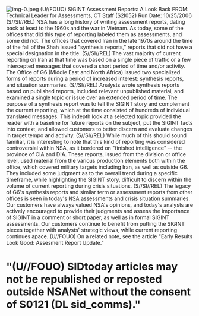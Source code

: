 ![img-0.jpeg](img-0.jpeg)
(U//FOUO) SIGINT Assessment Reports: A Look Back
FROM:
Technical Leader for Assessments, CT Staff (S2I052)
Run Date: 10/25/2006
(S//SI//REL) NSA has a long history of writing assessment reports, dating back at least to the 1960s and the war in Vietnam. As today, some of the offices that did this type of reporting labeled them as assessments, and some did not. The offices that covered Iran in the late 1970s around the time of the fall of the Shah issued "synthesis reports," reports that did not have a special designation in the title.
(S//SI//REL) The vast majority of current reporting on Iran at that time was based on a single piece of traffic or a few intercepted messages that covered a short period of time and/or activity. The Office of G6 (Middle East and North Africa) issued two specialized forms of reports during a period of increased interest: synthesis reports, and situation summaries.
(S//SI//REL) Analysts wrote synthesis reports based on published reports, included relevant unpublished material, and examined a single topic or issue over an extended period of time. The purpose of a synthesis report was to tell the SIGINT story and complement the current reporting, which at the time consisted of hundreds of individual translated messages. This indepth look at a selected topic provided the reader with a baseline for future reports on the subject, put the SIGINT facts into context, and allowed customers to better discern and evaluate changes in target tempo and activity.
(S//SI//REL) While much of this should sound familiar, it is interesting to note that this kind of reporting was considered controversial within NSA, as it bordered on "finished intelligence" -- the province of CIA and DIA. These reports, issued from the division or office level, used material from the various production elements both within the office, which covered military targets including Iran, as well as outside G6. They included some judgment as to the overall trend during a specific timeframe, while highlighting the SIGINT story, difficult to discern within the volume of current reporting during crisis situations.
(S//SI//REL) The legacy of G6's synthesis reports and similar term or assessment reports from other offices is seen in today's NSA assessments and crisis situation summaries. Our customers have always valued NSA's opinions, and today's analysts are actively encouraged to provide their judgments and assess the importance of SIGINT in a comment or short paper, as well as in formal SIGINT assessments. Our customers continue to benefit from putting the SIGINT pieces together with analysts' strategic views, while current reporting continues apace.
(U//FOUO) On a related note, see the article "Early Results Look Good: Assesment Report Update."

# "(U//FOUO) SIDtoday articles may not be republished or reposted outside NSANet without the consent of S0121 (DL sid_comms)."
